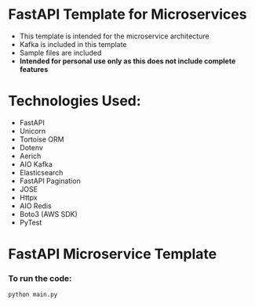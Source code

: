 # FastAPI Template for Microservices

- This template is intended for the microservice architecture
- Kafka is included in this template
- Sample files are included
- **Intended for personal use only as this does not include complete features**

# Technologies Used:

- FastAPI
- Unicorn
- Tortoise ORM
- Dotenv
- Aerich
- AIO Kafka
- Elasticsearch
- FastAPI Pagination
- JOSE
- Httpx
- AIO Redis
- Boto3 (AWS SDK)
- PyTest

# FastAPI Microservice Template

### To run the code:

`python main.py`
